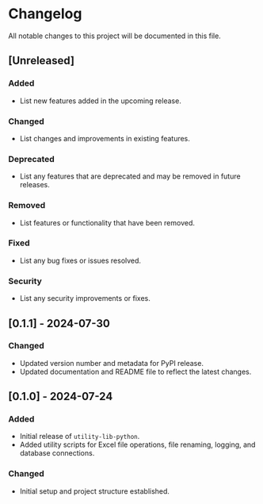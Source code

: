 # Changelog

All notable changes to this project will be documented in this file.

## [Unreleased]

### Added
- List new features added in the upcoming release.

### Changed
- List changes and improvements in existing features.

### Deprecated
- List any features that are deprecated and may be removed in future releases.

### Removed
- List features or functionality that have been removed.

### Fixed
- List any bug fixes or issues resolved.

### Security
- List any security improvements or fixes.

## [0.1.1] - 2024-07-30

### Changed
- Updated version number and metadata for PyPI release.
- Updated documentation and README file to reflect the latest changes.

## [0.1.0] - 2024-07-24

### Added
- Initial release of `utility-lib-python`.
- Added utility scripts for Excel file operations, file renaming, logging, and database connections.

### Changed
- Initial setup and project structure established.
